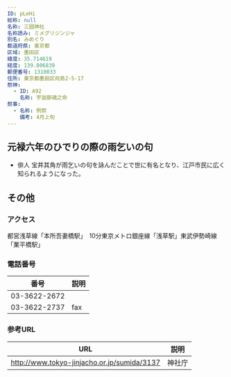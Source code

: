 ```yaml
---
ID: pLeHi
総称: null
名称: 三囲神社
名称読み: ミメグリジンジャ
別名: みめぐり
都道府県: 東京都
区域: 墨田区
緯度: 35.714619
経度: 139.806839
郵便番号: 1310033
住所: 東京都墨田区向島2-5-17
祭神:
  - ID: A92
    名称: 宇迦御魂之命
祭事:
  - 名称: 例祭
    備考: 4月上旬
---
```


## 元禄六年のひでりの際の雨乞いの句

- 俳人 宝井其角が雨乞いの句を詠んだことで世に有名となり、江戸市民に広く知られるようになった。

## その他

### アクセス

都営浅草線「本所吾妻橋駅」　10分東京メトロ銀座線「浅草駅」東武伊勢崎線「業平橋駅」

### 電話番号

| 番号         | 説明 |
| ------------ | ---- |
| 03-3622-2672 |      |
| 03-3622-2737 | fax  |

### 参考URL

| URL                                         | 説明   |
| ------------------------------------------- | ------ |
| http://www.tokyo-jinjacho.or.jp/sumida/3137 | 神社庁 |
